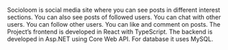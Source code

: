 Socioloom is social media site where you can see posts in different interest sections. You can also see posts of followed users. You can chat with other users. You can follow other users. You can like and comment on posts.
The Project’s frontend is developed in React with TypeScript. The backend is developed in Asp.NET using Core Web API. For database it uses MySQL.
